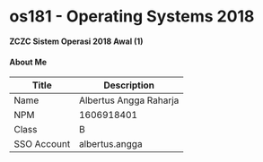 # os181 - Operating Systems 2018
**ZCZC Sistem Operasi 2018 Awal (1)**

#### About Me

| Title       | Description            |
| ----------- | ---------------------- |
| Name        | Albertus Angga Raharja |
| NPM         | 1606918401             |
| Class       | B                      |
| SSO Account | albertus.angga         |
